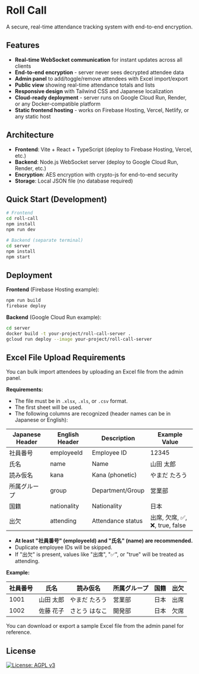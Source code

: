 # Roll Call

A secure, real-time attendance tracking system with end-to-end encryption.

## Features

- **Real-time WebSocket communication** for instant updates across all clients
- **End-to-end encryption** - server never sees decrypted attendee data
- **Admin panel** to add/toggle/remove attendees with Excel import/export
- **Public view** showing real-time attendance totals and lists
- **Responsive design** with Tailwind CSS and Japanese localization
- **Cloud-ready deployment** - server runs on Google Cloud Run, Render, or any Docker-compatible platform
- **Static frontend hosting** - works on Firebase Hosting, Vercel, Netlify, or any static host

## Architecture

- **Frontend**: Vite + React + TypeScript (deploy to Firebase Hosting, Vercel, etc.)
- **Backend**: Node.js WebSocket server (deploy to Google Cloud Run, Render, etc.)
- **Encryption**: AES encryption with crypto-js for end-to-end security
- **Storage**: Local JSON file (no database required)

## Quick Start (Development)

```bash
# Frontend
cd roll-call
npm install
npm run dev

# Backend (separate terminal)
cd server
npm install
npm start
```

## Deployment

**Frontend** (Firebase Hosting example):
```bash
npm run build
firebase deploy
```

**Backend** (Google Cloud Run example):
```bash
cd server
docker build -t your-project/roll-call-server .
gcloud run deploy --image your-project/roll-call-server
```
## Excel File Upload Requirements

You can bulk import attendees by uploading an Excel file from the admin panel.

**Requirements:**
- The file must be in `.xlsx`, `.xls`, or `.csv` format.
- The first sheet will be used.
- The following columns are recognized (header names can be in Japanese or English):

| Japanese Header | English Header   | Description         | Example Value   |
|-----------------|-----------------|---------------------|-----------------|
| 社員番号        | employeeId      | Employee ID         | 12345           |
| 氏名           | name            | Name                | 山田 太郎        |
| 読み仮名        | kana            | Kana (phonetic)     | やまだ たろう    |
| 所属グループ    | group           | Department/Group    | 営業部           |
| 国籍           | nationality     | Nationality         | 日本             |
| 出欠           | attending       | Attendance status   | 出席, 欠席, ✅, ❌, true, false |

- **At least "社員番号" (employeeId) and "氏名" (name) are recommended.**
- Duplicate employee IDs will be skipped.
- If "出欠" is present, values like "出席", "✅", or "true" will be treated as attending.

**Example:**

| 社員番号 | 氏名     | 読み仮名     | 所属グループ | 国籍 | 出欠 |
|----------|----------|--------------|--------------|------|------|
| 1001     | 山田 太郎 | やまだ たろう | 営業部       | 日本 | 出席 |
| 1002     | 佐藤 花子 | さとう はなこ | 開発部       | 日本 | 欠席 |

You can download or export a sample Excel file from the admin panel for reference.

## License
[![License: AGPL v3](https://img.shields.io/badge/License-AGPL_v3-blue.svg)](https://www.gnu.org/licenses/agpl-3.0)